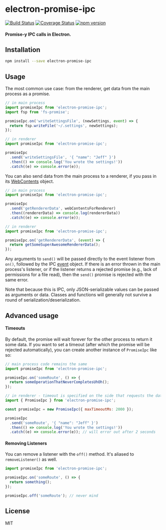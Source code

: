 # electron-promise-ipc

[![Build Status](https://travis-ci.org/sibnerian/electron-promise-ipc.svg?branch=master)](https://travis-ci.org/sibnerian/electron-promise-ipc) [![Coverage Status](https://coveralls.io/repos/github/sibnerian/electron-promise-ipc/badge.svg?branch=master)](https://coveralls.io/github/sibnerian/electron-promise-ipc?branch=master) [![npm version](https://badge.fury.io/js/electron-promise-ipc.svg)](https://badge.fury.io/js/electron-promise-ipc)

#### Promise-y IPC calls in Electron.

## Installation

```sh
npm install --save electron-promise-ipc
```

## Usage

The most common use case: from the renderer, get data from the main process as a promise.

```js
// in main process
import promiseIpc from 'electron-promise-ipc';
import fsp from 'fs-promise';

promiseIpc.on('writeSettingsFile', (newSettings, event) => {
  return fsp.writeFile('~/.settings', newSettings);
});

// in renderer
import promiseIpc from 'electron-promise-ipc';

promiseIpc
  .send('writeSettingsFile', '{ "name": "Jeff" }')
  .then(() => console.log('You wrote the settings!'))
  .catch((e) => console.error(e));
```

You can also send data from the main process to a renderer, if you pass in its [WebContents](http://electron.atom.io/docs/api/web-contents) object.

```js
// in main process
import promiseIpc from 'electron-promise-ipc';

promiseIpc
  .send('getRendererData', webContentsForRenderer)
  .then((rendererData) => console.log(rendererData))
  .catch((e) => console.error(e));

// in renderer
import promiseIpc from 'electron-promise-ipc';

promiseIpc.on('getRendererData', (event) => {
  return getSomeSuperAwesomeRendererData();
});
```

Any arguments to `send()` will be passed directly to the event listener from `on()`, followed by the IPC [event](https://electronjs.org/docs/api/ipc-main#event-object) object. If there is an error thrown in the main process's listener, or if the listener returns a rejected promise (e.g., lack of permissions for a file read), then the `send()` promise is rejected with the same error.

Note that because this is IPC, only JSON-serializable values can be passed as arguments or data. Classes and functions will generally not survive a round of serialization/deserialization.

## Advanced usage

#### Timeouts

By default, the promise will wait forever for the other process to return it some data. If you want to set a timeout (after which the promise will be rejected automatically), you can create another instance of `PromiseIpc` like so:

```js
// main process code remains the same
import promiseIpc from 'electron-promise-ipc';

promiseIpc.on('someRoute', () => {
  return someOperationThatNeverCompletesUhOh();
});

// in renderer - timeout is specified on the side that requests the data
import { PromiseIpc } from 'electron-promise-ipc';

const promiseIpc = new PromiseIpc({ maxTimeoutMs: 2000 });

promiseIpc
  .send('someRoute', '{ "name": "Jeff" }')
  .then(() => console.log('You wrote the settings!'))
  .catch((e) => console.error(e)); // will error out after 2 seconds
```

#### Removing Listeners

You can remove a listener with the `off()` method. It's aliased to `removeListener()` as well.

```js
import promiseIpc from 'electron-promise-ipc';

promiseIpc.on('someRoute', () => {
  return something();
});

promiseIpc.off('someRoute'); // never mind
```

## License

MIT

